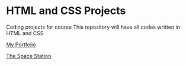 # HTML and CSS Projects
 Coding projects for course 
This repository will have all codes written in HTML and CSS

[My Portfolio](adamrashid781.github.io)

[The Space Station](https://github.com/Adamrashid781/HTML-and-CSS-Projects/tree/main/Space-Station) 

